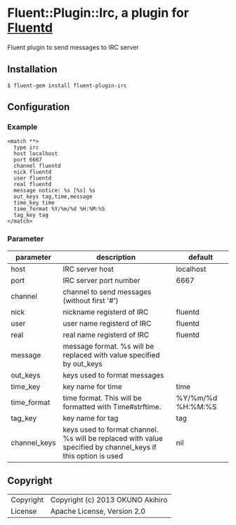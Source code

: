 # Fluent::Plugin::Irc, a plugin for [Fluentd](http://fluentd.org)

Fluent plugin to send messages to IRC server

## Installation

`$ fluent-gem install fluent-plugin-irc`

## Configuration

### Example

```
<match **>
  type irc
  host localhost
  port 6667
  channel fluentd
  nick fluentd
  user fluentd
  real fluentd
  message notice: %s [%s] %s
  out_keys tag,time,message
  time_key time
  time_format %Y/%m/%d %H:%M:%S
  tag_key tag
</match>
```

### Parameter

|parameter|description|default|
|---|---|---|
|host|IRC server host|localhost|
|port|IRC server port number|6667|
|channel|channel to send messages (without first '#')||
|nick|nickname registerd of IRC|fluentd|
|user|user name registerd of IRC|fluentd|
|real|real name registerd of IRC|fluentd|
|message|message format. %s will be replaced with value specified by out_keys||
|out_keys|keys used to format messages||
|time_key|key name for time|time|
|time_format|time format. This will be formatted with Time#strftime.|%Y/%m/%d %H:%M:%S|
|tag_key|key name for tag|tag|
|channel_keys|keys used to format channel. %s will be replaced with value specified by channel_keys if this option is used|nil|

## Copyright

<table>
<tr><td>Copyright</td><td>Copyright (c) 2013 OKUNO Akihiro</td></tr>
<tr><td>License</td><td>Apache License, Version 2.0</td></tr>
</table>
